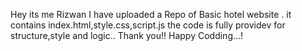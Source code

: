 Hey its me Rizwan
I have uploaded a Repo of Basic hotel website .
it contains index.html,style.css,script.js
the code is fully providev for structure,style and logic..
Thank you!!
Happy Codding...!
